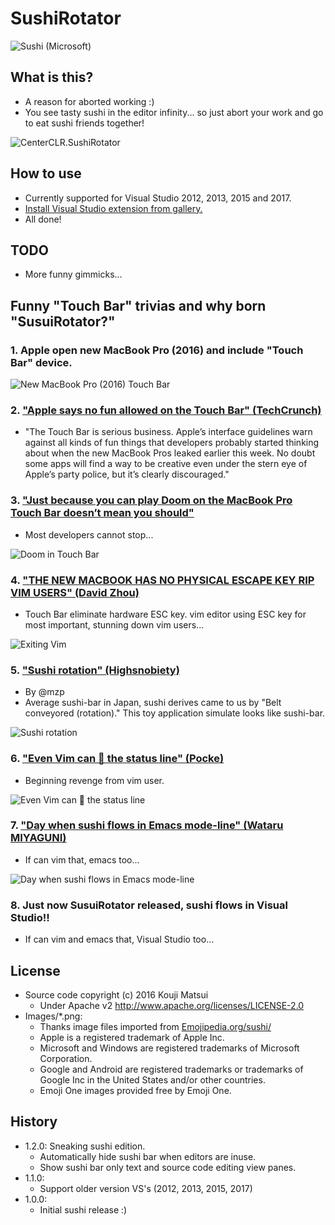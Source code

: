 # SushiRotator
![Sushi (Microsoft)](https://raw.githubusercontent.com/kekyo/CenterCLR.SushiRotator/master/CenterCLR.SushiRotator/Images/Microsoft.png)

## What is this?
* A reason for aborted working :)
* You see tasty sushi in the editor infinity... so just abort your work and go to eat sushi friends together!

![CenterCLR.SushiRotator](https://raw.githubusercontent.com/kekyo/CenterCLR.SushiRotator/master/Images/CenterCLR.SushiRotator.gif)

## How to use
* Currently supported for Visual Studio 2012, 2013, 2015 and 2017.
* [Install Visual Studio extension from gallery.](https://marketplace.visualstudio.com/vsgallery/ed3f54d5-1f6e-4a81-a6c5-29398d80f516)
* All done!

## TODO
* More funny gimmicks...

## Funny "Touch Bar" trivias and why born "SusuiRotator?"

### 1. Apple open new MacBook Pro (2016) and include "Touch Bar" device.

![New MacBook Pro (2016) Touch Bar](https://raw.githubusercontent.com/kekyo/CenterCLR.SushiRotator/master/Images/history1.jpg)

### 2. ["Apple says no fun allowed on the Touch Bar" (TechCrunch)](https://techcrunch.com/2016/10/27/apple-says-no-fun-allowed-on-the-touch-bar/)
* "The Touch Bar is serious business. Apple’s interface guidelines warn against all kinds of fun things that developers probably started thinking about when the new MacBook Pros leaked earlier this week. No doubt some apps will find a way to be creative even under the stern eye of Apple’s party police, but it’s clearly discouraged."

### 3. ["Just because you can play Doom on the MacBook Pro Touch Bar doesn’t mean you should"](https://techcrunch.com/2016/11/21/macbook-doom/)
* Most developers cannot stop...

![Doom in Touch Bar](https://raw.githubusercontent.com/kekyo/CenterCLR.SushiRotator/master/Images/history3.jpg)

### 4. ["THE NEW MACBOOK HAS NO PHYSICAL ESCAPE KEY RIP VIM USERS" (David Zhou)](https://twitter.com/dz/status/790998466679934976)
* Touch Bar eliminate hardware ESC key. vim editor using ESC key for most important, stunning down vim users...

![Exiting Vim](https://raw.githubusercontent.com/kekyo/CenterCLR.SushiRotator/master/Images/history4.jpg)

### 5. ["Sushi rotation" (Highsnobiety)](https://twitter.com/highsnobiety/status/801387890496434176)
* By @mzp
* Average sushi-bar in Japan, sushi derives came to us by "Belt conveyored (rotation)." This toy application simulate looks like sushi-bar.

![Sushi rotation](https://raw.githubusercontent.com/kekyo/CenterCLR.SushiRotator/master/Images/history5.gif)

### 6. ["Even Vim can 🍣 the status line" (Pocke)](https://twitter.com/p_ck_/status/799997811689275394)
* Beginning revenge from vim user.

![Even Vim can 🍣 the status line](https://raw.githubusercontent.com/kekyo/CenterCLR.SushiRotator/master/Images/history6.gif)

### 7. ["Day when sushi flows in Emacs mode-line" (Wataru MIYAGUNI)](https://twitter.com/gongoZ/status/801431366227214337)
* If can vim that, emacs too...

![Day when sushi flows in Emacs mode-line](https://raw.githubusercontent.com/kekyo/CenterCLR.SushiRotator/master/Images/history7.gif)

### 8. Just now SusuiRotator released, sushi flows in Visual Studio!!
* If can vim and emacs that, Visual Studio too...

## License
* Source code copyright (c) 2016 Kouji Matsui
  * Under Apache v2 http://www.apache.org/licenses/LICENSE-2.0
* Images/*.png:
  * Thanks image files imported from [Emojipedia.org/sushi/](http://emojipedia.org/sushi/)
  * Apple is a registered trademark of Apple Inc.
  * Microsoft and Windows are registered trademarks of Microsoft Corporation.
  * Google and Android are registered trademarks or trademarks of Google Inc in the United States and/or other countries.
  * Emoji One images provided free by Emoji One.

## History
* 1.2.0: Sneaking sushi edition.
  * Automatically hide sushi bar when editors are inuse.
  * Show sushi bar only text and source code editing view panes.
* 1.1.0:
  * Support older version VS's (2012, 2013, 2015, 2017)
* 1.0.0:
  * Initial sushi release :)
